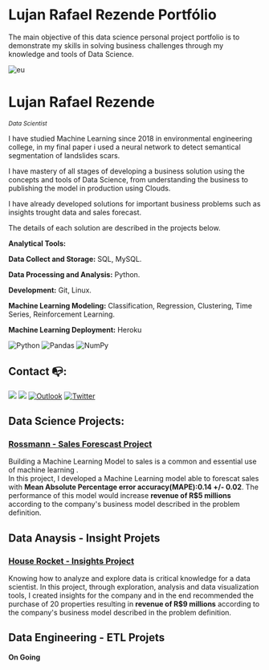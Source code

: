 # Lujan Rafael Rezende Portfólio
The main objective of this data science personal project portfolio is to demonstrate my skills in solving business challenges through my knowledge and tools of Data Science.

![eu](https://encrypted-tbn0.gstatic.com/images?q=tbn:ANd9GcSgKcyZBqOoymupym6xZgfVpR5QwiPDxj_kco7XzcXALqHcT3n1DKyJFS-7q73DXWrHDGM&usqp=CAU)

# Lujan Rafael Rezende
<sub>*Data Scientist*</sub>

I have studied Machine Learning since 2018 in environmental engineering college, in my final paper i used a neural network to detect semantical segmentation of landslides scars.

I have mastery of all stages of developing a business solution using the concepts and tools of Data Science, from understanding the business to publishing the model in production using Clouds.

I have already developed solutions for important business problems such as insights trought data and sales forecast.

The details of each solution are described in the projects below.

**Analytical Tools:**

**Data Collect and Storage:** SQL, MySQL.

**Data Processing and Analysis:** Python.

**Development:** Git, Linux.

**Machine Learning Modeling:** Classification, Regression, Clustering, Time Series, Reinforcement Learning.

**Machine Learning Deployment:** Heroku

<img alt="Python" src="https://img.shields.io/badge/python-%2314354C.svg?style=for-the-badge&logo=python&logoColor=white"/> <img alt="Pandas" src="https://img.shields.io/badge/pandas-%23150458.svg?style=for-the-badge&logo=pandas&logoColor=white" /> <img alt="NumPy" src="https://img.shields.io/badge/numpy-%23013243.svg?style=for-the-badge&logo=numpy&logoColor=white" />



## Contact :mailbox_with_no_mail::

  [<img src="https://img.shields.io/badge/linkedin-%230077B5.svg?&style=for-the-badge&logo=linkedin&logoColor=white" />](https://www.linkedin.com/in/lujanrr/) [<img src = "https://img.shields.io/badge/instagram-%23E4405F.svg?&style=for-the-badge&logo=instagram&logoColor=white">](https://www.instagram.com/lujanrr/) 
 [<img alt="Outlook" src="https://img.shields.io/badge/Outlook-0078D4?style=for-the-badge&logo=microsoft-outlook&logoColor=white&link=mailto:lujanrr@outlook.com" />](mailto:lujanrr@outlook.com)  [<img alt="Twitter" src="https://img.shields.io/badge/LujanRR-%231DA1F2.svg?style=for-the-badge&logo=Twitter&logoColor=white"/>](https://twitter.com/Lujan_RR)


## Data Science Projects:

### [Rossmann - Sales Forescast Project]( https://github.com/lujanrr/lujanrr-rossmann-sales)
Building a Machine Learning Model to sales  is a common and essential use of machine learning .  
In this project, I developed a Machine Learning model able to forescat sales with **Mean Absolute Percentage error accuracy(MAPE):0.14 +/- 0.02**.
The performance of this model would increase **revenue of R$5 millions** according to the company's business model described in the problem definition.

## Data Anaysis - Insight Projets

### [House Rocket - Insights Project]( https://github.com/lujanrr/lujanrr-house-rocket)
Knowing how to analyze and explore data is critical knowledge for a data scientist.
In this project, through exploration, analysis and data visualization tools, I created insights for the company and in the end recommended the purchase of 20 properties resulting in **revenue of R$9 millions** according to the company's business model described in the problem definition.



## Data Engineering - ETL Projets

**On Going**

